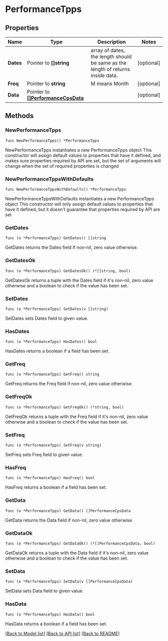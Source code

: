 # PerformanceTpps

## Properties

Name | Type | Description | Notes
------------ | ------------- | ------------- | -------------
**Dates** | Pointer to **[]string** | array of dates, the length should be same as the length of returns inside data. | [optional] 
**Freq** | Pointer to **string** | M means Month | [optional] 
**Data** | Pointer to [**[]PerformanceCpsData**](PerformanceCpsData.md) |  | [optional] 

## Methods

### NewPerformanceTpps

`func NewPerformanceTpps() *PerformanceTpps`

NewPerformanceTpps instantiates a new PerformanceTpps object
This constructor will assign default values to properties that have it defined,
and makes sure properties required by API are set, but the set of arguments
will change when the set of required properties is changed

### NewPerformanceTppsWithDefaults

`func NewPerformanceTppsWithDefaults() *PerformanceTpps`

NewPerformanceTppsWithDefaults instantiates a new PerformanceTpps object
This constructor will only assign default values to properties that have it defined,
but it doesn't guarantee that properties required by API are set

### GetDates

`func (o *PerformanceTpps) GetDates() []string`

GetDates returns the Dates field if non-nil, zero value otherwise.

### GetDatesOk

`func (o *PerformanceTpps) GetDatesOk() (*[]string, bool)`

GetDatesOk returns a tuple with the Dates field if it's non-nil, zero value otherwise
and a boolean to check if the value has been set.

### SetDates

`func (o *PerformanceTpps) SetDates(v []string)`

SetDates sets Dates field to given value.

### HasDates

`func (o *PerformanceTpps) HasDates() bool`

HasDates returns a boolean if a field has been set.

### GetFreq

`func (o *PerformanceTpps) GetFreq() string`

GetFreq returns the Freq field if non-nil, zero value otherwise.

### GetFreqOk

`func (o *PerformanceTpps) GetFreqOk() (*string, bool)`

GetFreqOk returns a tuple with the Freq field if it's non-nil, zero value otherwise
and a boolean to check if the value has been set.

### SetFreq

`func (o *PerformanceTpps) SetFreq(v string)`

SetFreq sets Freq field to given value.

### HasFreq

`func (o *PerformanceTpps) HasFreq() bool`

HasFreq returns a boolean if a field has been set.

### GetData

`func (o *PerformanceTpps) GetData() []PerformanceCpsData`

GetData returns the Data field if non-nil, zero value otherwise.

### GetDataOk

`func (o *PerformanceTpps) GetDataOk() (*[]PerformanceCpsData, bool)`

GetDataOk returns a tuple with the Data field if it's non-nil, zero value otherwise
and a boolean to check if the value has been set.

### SetData

`func (o *PerformanceTpps) SetData(v []PerformanceCpsData)`

SetData sets Data field to given value.

### HasData

`func (o *PerformanceTpps) HasData() bool`

HasData returns a boolean if a field has been set.


[[Back to Model list]](../README.md#documentation-for-models) [[Back to API list]](../README.md#documentation-for-api-endpoints) [[Back to README]](../README.md)


